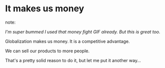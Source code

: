 # It makes us money

note:

_I'm super bummed I used that money fight GIF already. But this is great too._

Globalization makes us money. It is a competitive advantage.

We can sell our products to more people.

That's a pretty solid reason to do it, but let me put it another way…
